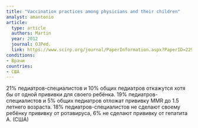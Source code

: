 ```yaml
---
title: "Vaccination practices among physicians and their children"
analyst: amantonio
article:
  type: article
  authors: Martin
  year: 2012
  journal: OJPed.
  link: https://www.scirp.org/journal/PaperInformation.aspx?PaperID=22932
conditions:
- Врачи
countries:
- США
---
```


21% педиатров-специалистов и 10% общих педиатров откажутся хотя бы от одной прививки для своего ребёнка.
19% педиатров-специалистов и 5% общих педиатров отложат прививку MMR до 1.5 летнего возраста.
18% педиатров-специалистов не сделают своему ребёнку прививку от ротавируса, 6% не сделают прививку от гепатита А. (США)
